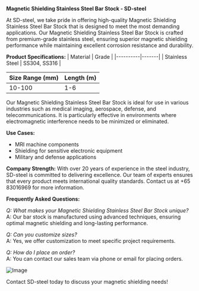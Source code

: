 **Magnetic Shielding Stainless Steel Bar Stock - SD-steel**

At SD-steel, we take pride in offering high-quality Magnetic Shielding Stainless Steel Bar Stock that is designed to meet the most demanding applications. Our Magnetic Shielding Stainless Steel Bar Stock is crafted from premium-grade stainless steel, ensuring superior magnetic shielding performance while maintaining excellent corrosion resistance and durability.

**Product Specifications:**
| Material | Grade |
|----------|-------|
| Stainless Steel | SS304, SS316 |

| Size Range (mm) | Length (m) |
|------------------|------------|
| 10-100           | 1-6        |

Our Magnetic Shielding Stainless Steel Bar Stock is ideal for use in various industries such as medical imaging, aerospace, defense, and telecommunications. It is particularly effective in environments where electromagnetic interference needs to be minimized or eliminated.

**Use Cases:**
- MRI machine components
- Shielding for sensitive electronic equipment
- Military and defense applications

**Company Strength:**
With over 20 years of experience in the steel industry, SD-steel is committed to delivering excellence. Our team of experts ensures that every product meets international quality standards. Contact us at +65 83016969 for more information.

**Frequently Asked Questions:**

*Q: What makes your Magnetic Shielding Stainless Steel Bar Stock unique?*  
A: Our bar stock is manufactured using advanced techniques, ensuring optimal magnetic shielding and long-lasting performance.

*Q: Can you customize sizes?*  
A: Yes, we offer customization to meet specific project requirements.

*Q: How do I place an order?*  
A: You can contact our sales team via phone or email for placing orders.

![Image](https://github.com/user-attachments/assets/2567258e-e124-4816-932d-1809bd27ef0b)

Contact SD-steel today to discuss your magnetic shielding needs!